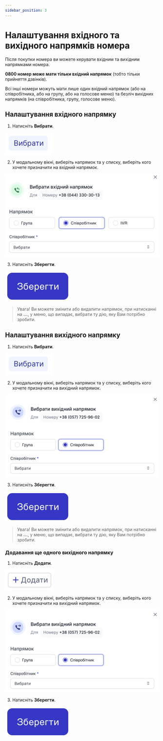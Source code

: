 ```yaml
---
sidebar_position: 3
---
```


# Налаштування вхідного та вихідного напрямків номера

Після покупки номера ви можете керувати вхідним та вихідним напрямками номера.

**0800 номер може мати тільки вхідний напрямок** (тобто тільки прийняття дзвінків).

Всі інші номери можуть мати лише один вхідний напрямок (або на співробітника, або на групу, або на голосове меню) та безліч вихідних напрямків (на співробітника, групу, голосове меню).

## Налаштування вхідного напрямку

1. Натисніть **Вибрати**.

![](../img/call-processing/i-numbers-13.svg)

2. У модальному вікні, виберіть напрямок та у списку, виберіть кого хочете призначити на вхідний напрямок.

![](../img/call-processing/i-numbers-14.svg)

3. Натисніть **Зберегти**.

![](../img/call-processing/i-numbers-15.svg)

> Увага! Ви можете змінити або видалити напрямок, при натисканні на **...**, у меню, що випадає, вибрати ту дію, яку Вам потрібно зробити.

## Налаштування вихідного напрямку

1. Натисніть **Вибрати**.

![](../img/call-processing/i-numbers-13.svg)

2. У модальному вікні, виберіть напрямок та у списку, виберіть кого хочете призначити на вихідний напрямок.

![](../img/call-processing/outgoing-line-block.svg)

3. Натисніть **Зберегти**.

![](../img/call-processing/i-numbers-15.svg)

> Увага! Ви можете змінити або видалити напрямок, при натисканні на **...**, у меню, що випадає, вибрати ту дію, яку Вам потрібно зробити.

### Додавання ще одного вихідного напрямку

1. Натисніть **Додати**.

![](../img/call-processing/i-numbers-16.svg)

2. У модальному вікні, виберіть напрямок та у списку, виберіть кого хочете призначити на вихідний напрямок.

![](../img/call-processing/outgoing-line-block.svg)

3. Натисніть **Зберегти**.

![](../img/call-processing/i-numbers-15.svg)